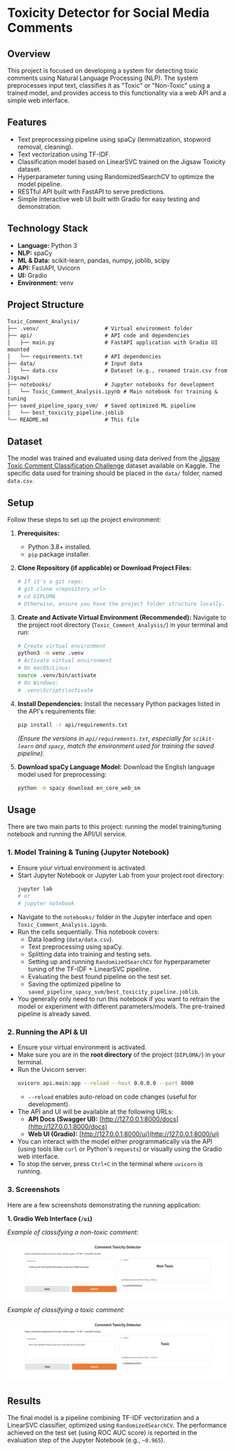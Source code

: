 # Toxicity Detector for Social Media Comments

## Overview

This project is focused on developing a system for detecting toxic comments using Natural Language Processing (NLP). The system preprocesses input text, classifies it as "Toxic" or "Non-Toxic" using a trained model, and provides access to this functionality via a web API and a simple web interface.

## Features

* Text preprocessing pipeline using spaCy (lemmatization, stopword removal, cleaning).
* Text vectorization using TF-IDF.
* Classification model based on LinearSVC trained on the Jigsaw Toxicity dataset.
* Hyperparameter tuning using RandomizedSearchCV to optimize the model pipeline.
* RESTful API built with FastAPI to serve predictions.
* Simple interactive web UI built with Gradio for easy testing and demonstration.

## Technology Stack

* **Language:** Python 3
* **NLP:** spaCy
* **ML & Data:** scikit-learn, pandas, numpy, joblib, scipy
* **API:** FastAPI, Uvicorn
* **UI:** Gradio
* **Environment:** venv

## Project Structure

```
Toxic_Comment_Analysis/
├── .venv/                     # Virtual environment folder
├── api/                       # API code and dependencies
│   ├── main.py                # FastAPI application with Gradio UI mounted
│   └── requirements.txt       # API dependencies
├── data/                      # Input data
│   └── data.csv               # Dataset (e.g., renamed train.csv from Jigsaw)
├── notebooks/                 # Jupyter notebooks for development
│   └── Toxic_Comment_Analysis.ipynb # Main notebook for training & tuning
├── saved_pipeline_spacy_svm/  # Saved optimized ML pipeline
│   └── best_toxicity_pipeline.joblib
└── README.md                  # This file
```

## Dataset

The model was trained and evaluated using data derived from the [Jigsaw Toxic Comment Classification Challenge](https://www.kaggle.com/competitions/jigsaw-toxic-comment-classification-challenge/data) dataset available on Kaggle. The specific data used for training should be placed in the `data/` folder, named `data.csv`.

## Setup

Follow these steps to set up the project environment:

1.  **Prerequisites:**
    * Python 3.8+ installed.
    * `pip` package installer.

2.  **Clone Repository (if applicable) or Download Project Files:**
    ```bash
    # If it's a git repo:
    # git clone <repository_url>
    # cd DIPLOMA
    # Otherwise, ensure you have the project folder structure locally.
    ```

3.  **Create and Activate Virtual Environment (Recommended):**
    Navigate to the project root directory (`Toxic_Comment_Analysis/`) in your terminal and run:
    ```bash
    # Create virtual environment
    python3 -m venv .venv
    # Activate virtual environment
    # On macOS/Linux:
    source .venv/bin/activate
    # On Windows:
    # .venv\Scripts\activate
    ```

4.  **Install Dependencies:**
    Install the necessary Python packages listed in the API's requirements file:
    ```bash
    pip install -r api/requirements.txt
    ```
    *(Ensure the versions in `api/requirements.txt`, especially for `scikit-learn` and `spacy`, match the environment used for training the saved pipeline).*

5.  **Download spaCy Language Model:**
    Download the English language model used for preprocessing:
    ```bash
    python -m spacy download en_core_web_sm
    ```

## Usage

There are two main parts to this project: running the model training/tuning notebook and running the API/UI service.

### 1. Model Training & Tuning (Jupyter Notebook)

* Ensure your virtual environment is activated.
* Start Jupyter Notebook or Jupyter Lab from your project root directory:
    ```bash
    jupyter lab
    # or
    # jupyter notebook
    ```
* Navigate to the `notebooks/` folder in the Jupyter interface and open `Toxic_Comment_Analysis.ipynb`.
* Run the cells sequentially. This notebook covers:
    * Data loading (`data/data.csv`).
    * Text preprocessing using spaCy.
    * Splitting data into training and testing sets.
    * Setting up and running `RandomizedSearchCV` for hyperparameter tuning of the TF-IDF + LinearSVC pipeline. 
    * Evaluating the best found pipeline on the test set.
    * Saving the optimized pipeline to `saved_pipeline_spacy_svm/best_toxicity_pipeline.joblib`.
* You generally only need to run this notebook if you want to retrain the model or experiment with different parameters/models. The pre-trained pipeline is already saved.

### 2. Running the API & UI

* Ensure your virtual environment is activated.
* Make sure you are in the **root directory** of the project (`DIPLOMA/`) in your terminal.
* Run the Uvicorn server:
    ```bash
    uvicorn api.main:app --reload --host 0.0.0.0 --port 8000
    ```
    * `--reload` enables auto-reload on code changes (useful for development).
* The API and UI will be available at the following URLs:
    * **API Docs (Swagger UI):** [http://127.0.0.1:8000/docs](http://127.0.0.1:8000/docs)
    * **Web UI (Gradio):** [http://127.0.0.1:8000/ui](http://127.0.0.1:8000/ui)
* You can interact with the model either programmatically via the API (using tools like `curl` or Python's `requests`) or visually using the Gradio web interface.
* To stop the server, press `Ctrl+C` in the terminal where `uvicorn` is running.

### 3. Screenshots

Here are a few screenshots demonstrating the running application:

**1. Gradio Web Interface (`/ui`)**

*Example of classifying a non-toxic comment:*

![Gradio UI Example Non-Toxic](./images/gradio_ui_example_non_toxic.png)

*Example of classifying a toxic comment:*

![Gradio UI Example Toxic](./images/gradio_ui_example_toxic.png)

## Results

The final model is a pipeline combining TF-IDF vectorization and a LinearSVC classifier, optimized using `RandomizedSearchCV`. The performance achieved on the test set (using ROC AUC score) is reported in the evaluation step of the Jupyter Notebook (e.g., `~0.965`).


